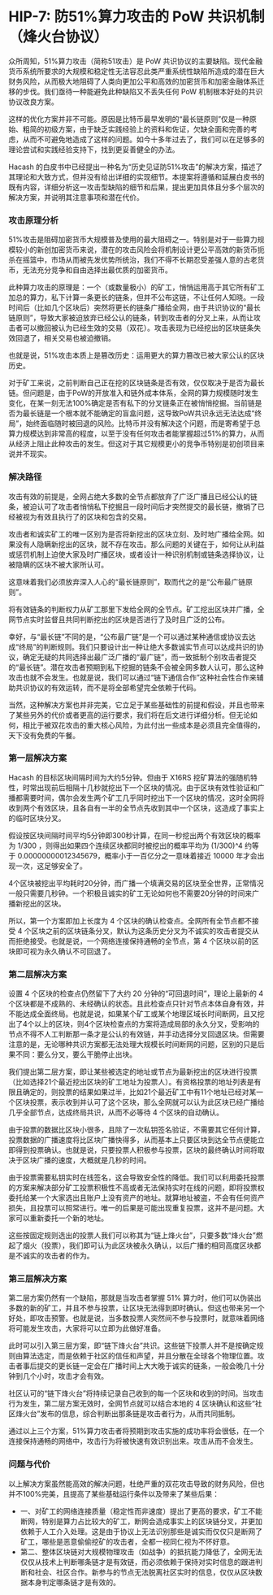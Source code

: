 HIP-7: 防51%算力攻击的 PoW 共识机制（烽火台协议）
===

众所周知，51%算力攻击（简称51攻击）是 PoW 共识协议的主要缺陷。现代金融货币系统所要求的大规模和稳定性无法容忍此类严重系统性缺陷所造成的潜在巨大财务风险，从而极大地阻碍了人类向更加公平和高效的加密货币和加密金融体系迁移的步伐。我们亟待一种能避免此种缺陷又不丢失任何 PoW 机制根本好处的共识协议改良方案。

这样的优化方案并非不可能。原因是比特币最早发明的“最长链原则”仅是一种原始、粗简的初级方案，由于缺乏实践经验上的资料和佐证，欠缺全面和完善的考虑，从而不可避免地造成了这样的问题。如今十多年过去了，我们可以在足够多的理论尝试和实践经验支持下，找到更妥善健全的办法。

Hacash 的白皮书中已经提出一种名为“历史见证防51%攻击”的解决方案，描述了其理论和大致方式，但并没有给出详细的实现细节。本提案将遵循和延展白皮书的既有内容，详细分析这一攻击型缺陷的细节和后果，提出更加具体且分多个层次的解决方案，并说明其注意事项和潜在代价。

### 攻击原理分析

51%攻击是阻碍加密货币大规模普及使用的最大阻碍之一。特别是对于一些算力规模较小的新创加密货币来说，潜在的攻击风险会将机制设计更公平高效的新货币扼杀在摇篮中，市场从而被先发优势所统治，我们不得不长期忍受差强人意的古老货币，无法充分竞争和自由选择出最优质的加密货币。

此种算力攻击的原理是：一个（或数量极小）的矿工，悄悄运用高于其它所有矿工加总的算力，私下计算一条更长的链条，但并不公布这链，不让任何人知晓。一段时间后（比如几个区块后）突然将更长的链条广播给全网，由于共识协议的“最长链原则”，导致大家被迫放弃已经公认的链条，转到攻击者的分叉上来，从而让攻击者可以撤回被认为已经生效的交易（双花）。攻击表现为已经挖出的区块链条失效回退了，相关交易也被迫撤销。

也就是说，51%攻击本质上是篡改历史：运用更大的算力篡改已被大家公认的区块历史。

对于矿工来说，之前判断自己正在挖的区块链条是否有效，仅仅取决于是否为最长链。但问题是，由于PoW的开放准入和链外成本体系，全网的算力规模随时发生变化，在某一刻无法100%确定是否有私下的分叉链条正在被悄悄挖掘。当前链是否为最长链是一个根本就不能确定的盲盒问题，这导致PoW共识永远无法达成“终局”，始终面临随时被回退的风险。比特币并没有解决这个问题，而是寄希望于总算力规模达到非常高的程度，以至于没有任何攻击者能掌握超过51%的算力，从而从经济上阻止此种攻击的发生。但这对于其它规模更小的竞争币特别是初创项目来说并不现实。

### 解决路径

攻击有效的前提是，全网占绝大多数的全节点都放弃了广泛广播且已经公认的链条，被迫认可了攻击者悄悄私下挖掘且一段时间后才突然提交的最长链，撤销了已经被视为有效且执行了的区块和包含的交易。

攻击者和诚实矿工的唯一区别为是否将新挖出的区块立刻、及时地广播给全网。如果没有人隐瞒新挖出的区块，就不存在攻击。那么问题的关键在于，如何让从利益或惩罚机制上迫使大家及时广播区块，或者设计一种识别机制或链条选择协议，让被隐瞒的区块不被大家所认可。

这意味着我们必须放弃深入人心的“最长链原则”，取而代之的是“公布最广链原则”。

将有效链条的判断权力从矿工那里下发给全网的全节点。矿工挖出区块并广播，全网节点实时监督且共同判断挖出的区块是否进行了及时且广泛的公布。

幸好，与“最长链”不同的是，“公布最广链”是一个可以通过某种通信或协议去达成“终局”的判断规则。我们只要设计出一种让绝大多数诚实节点可以达成共识的协议，确定无疑的共同选择出最广泛广播的“最广链”，而一致抵制个别攻击者提交的“最长链”。潜在攻击者预期到私下挖掘的链条不会被全网多数人认可，那么这种攻击也就不会发生。也就是说，我们可以通过“链下通信合作”这种社会性合作来辅助共识协议的有效运转，而不是将全部希望完全依赖于代码。

当然，这种解决方案也并非完美，它立足于某些基础性的前提和假设，并且也带来了某些另外的代价或者更高的运行要求，我们将在后文进行详细分析。但无论如何，相比于被双花攻击的重大核心风险，为此付出一些成本是必须且完全值得的，天下没有免费的午餐。

### 第一层解决方案

Hacash 的目标区块间隔时间为大约5分钟。但由于 X16RS 挖矿算法的强随机特性，时常出现前后相隔十几秒就挖出下一个区块的情况。由于区块有效性验证和广播都需要时间，偶尔会发生两个矿工几乎同时挖出下一个区块的情况，这时全网将收到两个有效区块，且各自有一半的全节点先收到其中一个区块，这造成了事实上的临时区块分叉。

假设按区块间隔时间平均5分钟即300秒计算，在同一秒挖出两个有效区块的概率为 1/300 ，则得出如果四个连续区块都同时被挖出的概率平均为 (1/300)^4 约等于 0.00000000012345679，概率小于一百亿分之一意味着接近 10000 年才会出现一次，这足够安全了。

4个区块被挖出平均耗时20分钟，而广播一个填满交易的区块至全世界，正常情况一般只需要几秒钟。一个积极且诚实的矿工无论如何也不需要20分钟的时间来广播新挖出的区块。

所以，第一个方案即加上长度为 4 个区块的确认检查点。全网所有全节点都不接受 4 个区块之前的区块链条分叉，默认为这条历史分叉为不诚实的攻击者提交从而拒绝接受。也就是说，一个网络连接保持通畅的全节点，第 4 个区块以前的区块即可视为永久确认不可回退了。

### 第二层解决方案

设置 4 个区块的检查点仍然留下了大约 20 分钟的“可回退时间”，理论上最新的 4 个区块都是不成熟的、未经确认的状态。且此检查点只针对节点本体自身有效，并不能达成全面终局。也就是说，如果某个矿工或某个地理区域长时间断网，且又挖出了4个以上的区块，则4个区块检查点的方案将造成局部的永久分叉，受影响的节点不得不人工判断那一条才是公认的有效链，并手动选择分叉回退区块。但需要注意的是，无论哪种共识方案都无法处理大规模长时间断网的问题，区别的只是后果不同：要么分叉，要么干脆停止出块。

我们提出第二层方案，即让某些被选定的地址或节点为最新挖出的区块进行投票（比如选择21个最近挖出区块的矿工地址为投票人）。有资格投票的地址列表是有限且确定的，则投票的结果如果过半，比如21个最近矿工中有11个地址已经对某一个区块投票，表示收到并认可了这个区块，那么全网就可以认为此区块已经广播给几乎全部节点，达成终局共识，从而不必等待 4 个区块的自动确认。

由于投票的数据比区块小很多，且除了一次私钥签名验证，不需要其它任何计算，投票数据的广播速度将比区块广播快得多，从而基本上只要区块到达全节点便能立即得到投票确认。也就是说，只要投票人积极参与投票，区块的最终确认时间将取决于区块广播的速度，大概就是几秒的时间。

由于投票需要私钥实时在线签名，这会导致安全性的降低。我们可以利用委托投票的方案来解决部分矿工投票积极性不高或者无法保持实时在线的问题，即将投票权委托给某一个大家选出且账户上没有资产的地址。就算地址被盗，不会有任何资产损失，且投票可以照常进行。唯一的后果是可能出现重复投票，这并不是问题。大家可以重新委托一个新的地址。

这些按固定规则选出的投票人我们可以称其为“链上烽火台”，只要多数“烽火台”燃起了烟火（投票），我们即可认为此区块被永久确认，以后广播的相同高度区块都是不诚实的攻击者的作为。

### 第三层解决方案

第二层方案仍然有一个缺陷，那就是当攻击者掌握 51% 算力时，他们可以伪装出多数的新的矿工，并且不参与投票，让区块无法得到即时确认。但这也带来另一个好处，即攻击预警。也就是说，当多数投票人突然间不参与投票时，就意味着网络将可能发生攻击，大家将可以立即为此做好准备。

此时可以引入第三层方案，即“链下烽火台”共识。这些链下投票人并不是按确定规则由算法选定，而是依赖于社区的信任和声望，并且分散在全球各个物理位置。攻击者事后提交的更长链一定会在广播时间上大大晚于诚实的链条，一般会晚几十分钟到几个小时，攻击才会有效。

社区认可的“链下烽火台”将持续记录自己收到的每一个区块和收到的时间。当攻击行为发生，第二层方案无效时，全网节点就可以结合本地的 4 区块确认和这些“社区烽火台”发布的信息，综合判断出那条链是攻击者行为，从而共同抵制。

通过以上三个方案，51%算力攻击者将预期到攻击实施的成功率将会很低，在一个连接保持通畅的网络中，攻击行为将被快速有效识别出来。攻击从而不会发生。

### 问题与代价

以上解决方案虽然能高效的解决问题，杜绝严重的双花攻击导致的财务风险，但也并不100%完美，且提高了某些基础运行条件以及带来了某些后果：

 - 一、对矿工的网络连接质量（稳定性而非速度）提出了更高的要求，矿工不能断网，特别是算力占比较大的矿工，断网会造成事实上的区块链分叉，并更加依赖于人工介入处理。这是由于协议上无法识别那些是诚实而仅仅只是断网了矿工，哪些是恶意偷偷挖矿的攻击者，全都一视同仁视为不怀好意。
 - 第二、整体区块链对大规模物理攻击（如战争）的抵抗能力降低了，全网无法仅仅从技术上判断哪条链才是有效链，而必须依赖于保持对实时信息的跟进判断和社会、社区合作。新参与的节点无法脱离社区实时的信息，仅仅从区块数据本身判定哪条链才是有效的。



